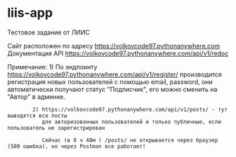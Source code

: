 # liis-app
Тестовое задание от ЛИИС

Сайт расположен по адресу https://volkovcode97.pythonanywhere.com Документация API https://volkovcode97.pythonanywhere.com/api/v1/redoc

Примечание: 1) По эндпоинту https://volkovcode97.pythonanywhere.com/api/v1/register/ производится регистрация 
               новых пользователей с помощью email, password, они автоматически получают статус "Подписчик", 
               его можно сменить на "Автор" в админке.

            2) https://volkovcode97.pythonanywhere.com/api/v1/posts/ - тут выводятся все посты 
               для авторизованных пользователей и только публичные, если пользователь не зарегистрирован
               
               Сейчас (в 8 ч 48м ) /posts/ не открывается через браузер (500 ошибка), но через Postman все работает!
               
             
